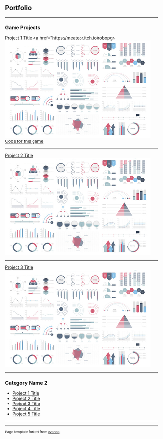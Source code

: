 ## Portfolio

---

### Game Projects

[Project 1 Title](/sample_page)
<a href="https://meateor.itch.io/robopg><img src="images/dummy_thumbnail.jpg?raw=true"/></a>
<a href="https://github.com/Meateoreo/AndrewWangCodes/tree/master/RoboPG">Code for this game</a>

---
[Project 2 Title](/pdf/sample_presentation.pdf)
<img src="images/dummy_thumbnail.jpg?raw=true"/>

---
[Project 3 Title](http://example.com/)
<img src="images/dummy_thumbnail.jpg?raw=true"/>

---

### Category Name 2

- [Project 1 Title](http://example.com/)
- [Project 2 Title](http://example.com/)
- [Project 3 Title](http://example.com/)
- [Project 4 Title](http://example.com/)
- [Project 5 Title](http://example.com/)

---




---
<p style="font-size:11px">Page template forked from <a href="https://github.com/evanca/quick-portfolio">evanca</a></p>
<!-- Remove above link if you don't want to attibute -->
